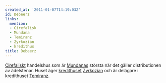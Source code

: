 ```yaml
---
created_at: '2011-01-07T14:19:03Z'
id: Debeerz
links:
  mention:
  - Cirefalisk
  - Mundana
  - Temiranz
  - Zyrkozian
  - kredithus
title: Debeerz
---
```


[Cirefaliskt] handelshus som är [Mundanas] största när det gäller distributionen av ädelstenar.
Huset äger [kredithuset][] [Zyrkozian] och är delägare i kredithuset [Temiranz].

  [Cirefaliskt]: Cirefalisk
  [Mundanas]: Mundana
  [kredithuset]: kredithus
  [Zyrkozian]: Zyrkozian
  [Temiranz]: Temiranz